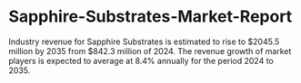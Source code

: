 # Sapphire-Substrates-Market-Report
Industry revenue for Sapphire Substrates is estimated to rise to $2045.5 million by 2035 from $842.3 million of 2024. The revenue growth of market players is expected to average at 8.4% annually for the period 2024 to 2035.
